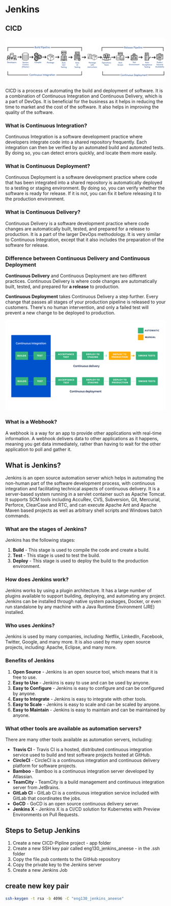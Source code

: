 # Jenkins

## CICD

![Jenkins](images/CI-CD.png)

CICD is a process of automating the build and deployment of software. It is a combination of Continuous Integration and Continuous Delivery, which is a part of DevOps. It is beneficial for the business as it helps in reducing the time to market and the cost of the software. It also helps in improving the quality of the software.

### What is Continuous Integration?

Continuous Integration is a software development practice where developers integrate code into a shared repository frequently. Each integration can then be verified by an automated build and automated tests. By doing so, you can detect errors quickly, and locate them more easily.

### What is Continuous Deployment?

Continuous Deployment is a software development practice where code that has been integrated into a shared repository is automatically deployed to a testing or staging environment. By doing so, you can verify whether the software is ready for release. If it is not, you can fix it before releasing it to the production environment.

### What is Continuous Delivery?

Continuous Delivery is a software development practice where code changes are automatically built, tested, and prepared for a release to production. It is a part of the larger DevOps methodology. It is very similar to Continuous Integration, except that it also includes the preparation of the software for release.

### Difference between Continuous Delivery and Continuous Deployment

**Continuous Delivery** and Continuous Deployment are two different practices. Continuous Delivery is where code changes are automatically built, tested, and prepared for **a release** to production.

**Continuous Deployment** takes Continuous Delivery a step further. Every change that passes all stages of your production pipeline is released to your customers. There's no human intervention, and only a failed test will prevent a new change to be deployed to production.

![Continuous Delivery and Continuous Deployment](images/CI-CD-CD.png)

### What is a Webhook?

A webhook is a way for an app to provide other applications with real-time information. A webhook delivers data to other applications as it happens, meaning you get data immediately, rather than having to wait for the other application to poll and gather it.

## What is Jenkins?

Jenkins is an open source automation server which helps in automating the non-human part of the software development process, with continuous integration and facilitating technical aspects of continuous delivery. It is a server-based system running in a servlet container such as Apache Tomcat. It supports SCM tools including AccuRev, CVS, Subversion, Git, Mercurial, Perforce, ClearCase and RTC, and can execute Apache Ant and Apache Maven based projects as well as arbitrary shell scripts and Windows batch commands.

### What are the stages of Jenkins?

Jenkins has the following stages:

1. **Build** - This stage is used to compile the code and create a build.
2. **Test** - This stage is used to test the build.
3. **Deploy** - This stage is used to deploy the build to the production environment.

### How does Jenkins work?

Jenkins works by using a plugin architecture. It has a large number of plugins available to support building, deploying, and automating any project. Jenkins can be installed through native system packages, Docker, or even run standalone by any machine with a Java Runtime Environment (JRE) installed.

### Who uses Jenkins?

Jenkins is used by many companies, including: Netflix, LinkedIn, Facebook, Twitter, Google, and many more. It is also used by many open source projects, including: Apache, Eclipse, and many more.

### Benefits of Jenkins

1. **Open Source** - Jenkins is an open source tool, which means that it is free to use.
2. **Easy to Use** - Jenkins is easy to use and can be used by anyone.
3. **Easy to Configure** - Jenkins is easy to configure and can be configured by anyone.
4. **Easy to Integrate** - Jenkins is easy to integrate with other tools.
5. **Easy to Scale** - Jenkins is easy to scale and can be scaled by anyone.
6. **Easy to Maintain** - Jenkins is easy to maintain and can be maintained by anyone.

### What other tools are available as automation servers?

There are many other tools available as automation servers, including:

- **Travis CI** - Travis CI is a hosted, distributed continuous integration service used to build and test software projects hosted at GitHub.
- **CircleCI** - CircleCI is a continuous integration and continuous delivery platform for software projects.
- **Bamboo** - Bamboo is a continuous integration server developed by Atlassian.
- **TeamCity** - TeamCity is a build management and continuous integration server from JetBrains.
- **GitLab CI** - GitLab CI is a continuous integration service included with GitLab that coordinates the jobs.
- **GoCD** - GoCD is an open source continuous delivery server.
- **Jenkins X** - Jenkins X is a CI/CD solution for Kubernetes with Preview Environments on Pull Requests.

## Steps to Setup Jenkins

1. Create a new CICD-Pipline project - app folder
2. Create a new SSH key pair called eng130_jenkins_aneese - in the .ssh folder
3. Copy the file.pub contents to the GitHub repository
4. Copy the private key to the Jenkins server
5. Create a new Jenkins Job

## create new key pair

```bash
ssh-keygen -t rsa -b 4096 -C "eng130_jenkins_aneese"
```
